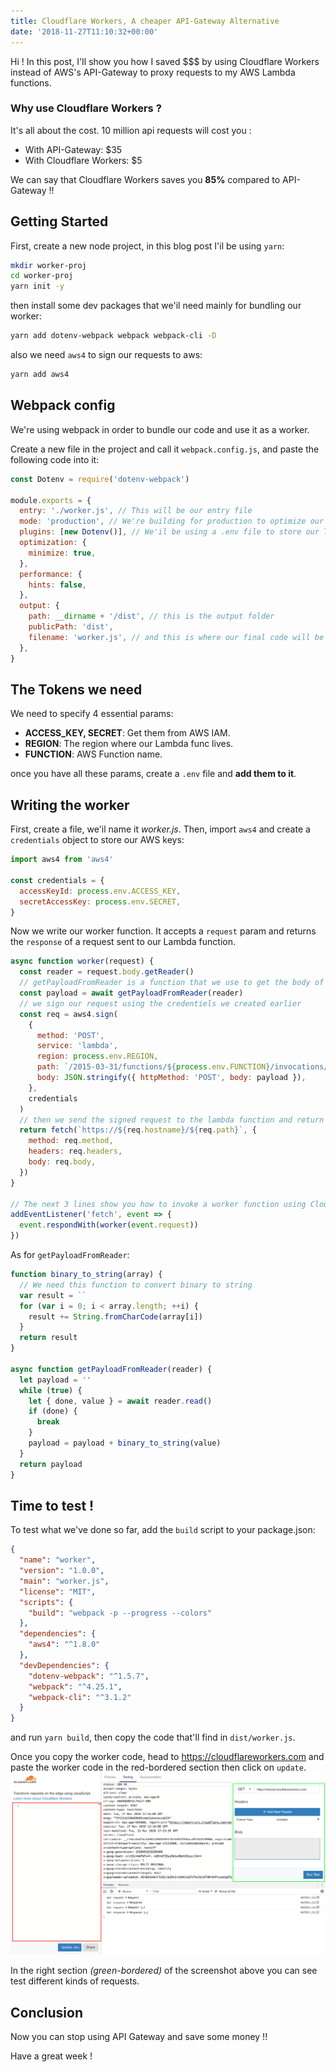 ```yaml
---
title: Cloudflare Workers, A cheaper API-Gateway Alternative
date: '2018-11-27T11:10:32+00:00'
---
```


Hi ! In this post, I'Il show you how I saved $$$ by using Cloudflare Workers instead of AWS's API-Gateway to proxy requests to my AWS Lambda functions.

### Why use Cloudflare Workers ?

It's all about the cost. 10 million api requests will cost you :

- With API-Gateway: $35
- With Cloudflare Workers: $5

We can say that Cloudflare Workers saves you **85%** compared to API-Gateway !!

## Getting Started

First, create a new node project, in this blog post I'il be using `yarn`:

```bash
mkdir worker-proj
cd worker-proj
yarn init -y
```

then install some dev packages that we'il need mainly for bundling our worker:

```bash
yarn add dotenv-webpack webpack webpack-cli -D
```

also we need `aws4` to sign our requests to aws:

```bash
yarn add aws4
```

## Webpack config

We're using webpack in order to bundle our code and use it as a worker.

Create a new file in the project and call it `webpack.config.js`, and paste the following code into it:

```javascript
const Dotenv = require('dotenv-webpack')

module.exports = {
  entry: './worker.js', // This will be our entry file
  mode: 'production', // We're building for production to optimize our worker
  plugins: [new Dotenv()], // We'il be using a .env file to store our TOKENS
  optimization: {
    minimize: true,
  },
  performance: {
    hints: false,
  },
  output: {
    path: __dirname + '/dist', // this is the output folder
    publicPath: 'dist',
    filename: 'worker.js', // and this is where our final code will be at.
  },
}
```

## The Tokens we need

We need to specify 4 essential params:

- **ACCESS_KEY, SECRET**: Get them from AWS IAM.
- **REGION**: The region where our Lambda func lives.
- **FUNCTION**: AWS Function name.

once you have all these params, create a `.env` file and **add them to it**.

## Writing the worker

First, create a file, we'il name it _worker.js_.
Then, import `aws4` and create a `credentials` object to store our AWS keys:

```javascript
import aws4 from 'aws4'

const credentials = {
  accessKeyId: process.env.ACCESS_KEY,
  secretAccessKey: process.env.SECRET,
}
```

Now we write our worker function. It accepts a `request` param and returns the `response` of a request sent to our Lambda function.

```javascript
async function worker(request) {
  const reader = request.body.getReader()
  // getPayloadFromReader is a function that we use to get the body of a request
  const payload = await getPayloadFromReader(reader)
  // we sign our request using the credentiels we created earlier
  const req = aws4.sign(
    {
      method: 'POST',
      service: 'lambda',
      region: process.env.REGION,
      path: `/2015-03-31/functions/${process.env.FUNCTION}/invocations/`,
      body: JSON.stringify({ httpMethod: 'POST', body: payload }),
    },
    credentials
  )
  // then we send the signed request to the lambda function and return the response
  return fetch(`https://${req.hostname}/${req.path}`, {
    method: req.method,
    headers: req.headers,
    body: req.body,
  })
}

// The next 3 lines show you how to invoke a worker function using Cloudflare Workers
addEventListener('fetch', event => {
  event.respondWith(worker(event.request))
})
```

As for `getPayloadFromReader`:

```javascript
function binary_to_string(array) {
  // We need this function to convert binary to string
  var result = ``
  for (var i = 0; i < array.length; ++i) {
    result += String.fromCharCode(array[i])
  }
  return result
}

async function getPayloadFromReader(reader) {
  let payload = ''
  while (true) {
    let { done, value } = await reader.read()
    if (done) {
      break
    }
    payload = payload + binary_to_string(value)
  }
  return payload
}
```

## Time to test !

To test what we've done so far, add the `build` script to your package.json:

```json
{
  "name": "worker",
  "version": "1.0.0",
  "main": "worker.js",
  "license": "MIT",
  "scripts": {
    "build": "webpack -p --progress --colors"
  },
  "dependencies": {
    "aws4": "^1.8.0"
  },
  "devDependencies": {
    "dotenv-webpack": "^1.5.7",
    "webpack": "^4.25.1",
    "webpack-cli": "^3.1.2"
  }
}
```

and run `yarn build`, then copy the code that'Il find in `dist/worker.js`.

Once you copy the worker code, head to https://cloudflareworkers.com and paste the worker code in the red-bordered section then click on `update`.
![CloudflareWorkers.com](./cloudflare-workder-screenshot.png)

In the right section _(green-bordered)_ of the screenshot above you can see test different kinds of requests.

## Conclusion

Now you can stop using API Gateway and save some money !!

Have a great week !
